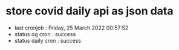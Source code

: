 # store covid daily api as json data

- last cronjob : Friday, 25 March 2022 00:57:52
- status og cron : success
- status daily cron : success
      
      